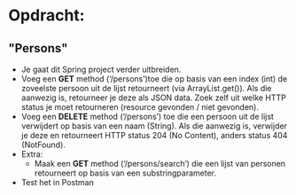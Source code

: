 # Opdracht:
## "Persons"

- Je gaat dit Spring project verder uitbreiden.
- Voeg een __GET__ method (‘/persons’)toe die op basis van een index (int) de zoveelste persoon uit de lijst retourneert (via ArrayList.get()). Als die aanwezig is, retourneer je deze als JSON data. Zoek zelf uit welke HTTP status je moet retourneren (resource gevonden / niet gevonden).
- Voeg een __DELETE__ method (‘/persons’) toe die een persoon uit de lijst verwijdert op basis van een naam (String). Als die aanwezig is, verwijder je deze en retourneert HTTP status 204 (No Content), anders status 404 (NotFound).
- Extra: 
  - Maak een __GET__ method (‘/persons/search’) die een lijst van personen retourneert op basis van een substringparameter.
- Test het in Postman